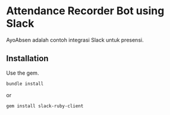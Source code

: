 # Attendance Recorder Bot using Slack
AyoAbsen adalah contoh integrasi Slack untuk presensi.

## Installation

Use the gem.

```bash
bundle install
```

or

```bash
gem install slack-ruby-client
```
